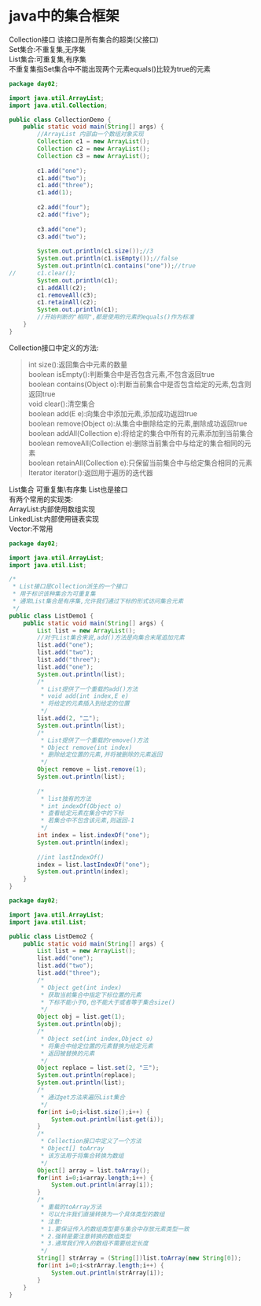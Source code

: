 # java中的集合框架  
Collection接口 该接口是所有集合的超类(父接口)  
Set集合:不重复集,无序集  
List集合:可重复集,有序集  
不重复集指Set集合中不能出现两个元素equals()比较为true的元素  
```java
package day02;

import java.util.ArrayList;
import java.util.Collection;

public class CollectionDemo {
	public static void main(String[] args) {
		//ArrayList 内部由一个数组对象实现
		Collection c1 = new ArrayList();
		Collection c2 = new ArrayList();
		Collection c3 = new ArrayList();
		
		c1.add("one");
		c1.add("two");
		c1.add("three");
		c1.add(1);
		
		c2.add("four");
		c2.add("five");
		
		c3.add("one");
		c3.add("two");
		
		System.out.println(c1.size());//3
		System.out.println(c1.isEmpty());//false
		System.out.println(c1.contains("one"));//true
//		c1.clear();
		System.out.println(c1);
		c1.addAll(c2);
		c1.removeAll(c3);
		c1.retainAll(c2);
		System.out.println(c1);
		//开始判断的"相同",都是使用的元素的equals()作为标准 
	}
}
```
Collection接口中定义的方法:  
>int size():返回集合中元素的数量  
boolean isEmpty():判断集合中是否包含元素,不包含返回true  
boolean contains(Object o):判断当前集合中是否包含给定的元素,包含则返回true  
void clear():清空集合  
boolean add(E e):向集合中添加元素,添加成功返回true  
boolean remove(Object o):从集合中删除给定的元素,删除成功返回true  
boolean addAll(Collection e):将给定的集合中所有的元素添加到当前集合  
boolean removeAll(Collection e):删除当前集合中与给定的集合相同的元素  
boolean retainAll(Collection e):只保留当前集合中与给定集合相同的元素  
Iterator iterator():返回用于遍历的迭代器  

List集合 可重复集\有序集 List也是接口   
有两个常用的实现类:   
ArrayList:内部使用数组实现   
LinkedList:内部使用链表实现  
Vector:不常用  
```java
package day02;

import java.util.ArrayList;
import java.util.List;

/*
 * List接口是Collection派生的一个接口
 * 用于标识该种集合为可重复集
 * 通常List集合是有序集,允许我们通过下标的形式访问集合元素
 */
public class ListDemo1 {
	public static void main(String[] args) {
		List list = new ArrayList();
		//对于List集合来说,add()方法是向集合末尾追加元素
		list.add("one");
		list.add("two");
		list.add("three");
		list.add("one");
		System.out.println(list);
		/*
		 * List提供了一个重载的add()方法
		 * void add(int index,E e)
		 * 将给定的元素插入到给定的位置
		 */
		list.add(2, "二");
		System.out.println(list);
		/*
		 * List提供了一个重载的remove()方法
		 * Object remove(int index)
		 * 删除给定位置的元素,并将被删除的元素返回
		 */
		Object remove = list.remove(1);
		System.out.println(list);
		
		/*
		 * list独有的方法
		 * int indexOf(Object o)
		 * 查看给定元素在集合中的下标
		 * 若集合中不包含该元素,则返回-1
		 */
		int index = list.indexOf("one");
		System.out.println(index);
		
		//int lastIndexOf()
		index = list.lastIndexOf("one");
		System.out.println(index);
	}
}
```
```java
package day02;

import java.util.ArrayList;
import java.util.List;

public class ListDemo2 {
	public static void main(String[] args) {
		List list = new ArrayList();
		list.add("one");
		list.add("two");
		list.add("three");
		/*
		 * Object get(int index)
		 * 获取当前集合中指定下标位置的元素
		 * 下标不能小于0,也不能大于或者等于集合size()
		 */
		Object obj = list.get(1);
		System.out.println(obj);
		/*
		 * Object set(int index,Object o)
		 * 将集合中给定位置的元素替换为给定元素
		 * 返回被替换的元素
		 */
		Object replace = list.set(2, "三");
		System.out.println(replace);
		System.out.println(list);
		/*
		 * 通过get方法来遍历List集合
		 */
		for(int i=0;i<list.size();i++) {
			System.out.println(list.get(i));
		}
		/*
		 * Collection接口中定义了一个方法
		 * Object[] toArray
		 * 该方法用于将集合转换为数组
		 */
		Object[] array = list.toArray();
		for(int i=0;i<array.length;i++) {
			System.out.println(array[i]);
		}
		/*
		 * 重载的toArray方法
		 * 可以允许我们直接转换为一个具体类型的数组
		 * 注意:
		 * 1.要保证传入的数组类型要与集合中存放元素类型一致
		 * 2.强转是要注意转换的数组类型
		 * 3.通常我们传入的数组不需要给定长度
		 */
		String[] strArray = (String[])list.toArray(new String[0]);
		for(int i=0;i<strArray.length;i++) {
			System.out.println(strArray[i]);
		}		
	}
}

```



